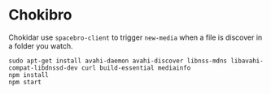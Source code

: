 # Chokibro

Chokidar use `spacebro-client` to trigger `new-media` when a file is discover in a folder you watch.

```
sudo apt-get install avahi-daemon avahi-discover libnss-mdns libavahi-compat-libdnssd-dev curl build-essential mediainfo
npm install
npm start
```
